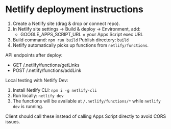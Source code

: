 # Netlify deployment instructions

1. Create a Netlify site (drag & drop or connect repo).
2. In Netlify site settings -> Build & deploy -> Environment, add:
   - GOOGLE_APPS_SCRIPT_URL = your Apps Script exec URL
3. Build command: `npm run build`
   Publish directory: `build`
4. Netlify automatically picks up functions from `netlify/functions`.

API endpoints after deploy:

- GET /.netlify/functions/getLinks
- POST /.netlify/functions/addLink

Local testing with Netlify Dev:

1. Install Netlify CLI: `npm i -g netlify-cli`
2. Run locally: `netlify dev`
3. The functions will be available at `/.netlify/functions/*` while `netlify dev` is running.

Client should call these instead of calling Apps Script directly to avoid CORS issues.
